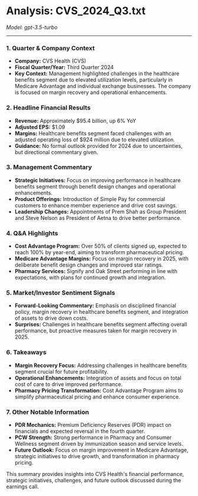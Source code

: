# Analysis: CVS_2024_Q3.txt

*Model: gpt-3.5-turbo*

---

### 1. Quarter & Company Context
- **Company:** CVS Health (CVS)
- **Fiscal Quarter/Year:** Third Quarter 2024
- **Key Context:** Management highlighted challenges in the healthcare benefits segment due to elevated utilization levels, particularly in Medicare Advantage and individual exchange businesses. The company is focused on margin recovery and operational enhancements.

### 2. Headline Financial Results
- **Revenue:** Approximately $95.4 billion, up 6% YoY
- **Adjusted EPS:** $1.09
- **Margins:** Healthcare benefits segment faced challenges with an adjusted operating loss of $924 million due to elevated utilization.
- **Guidance:** No formal outlook provided for 2024 due to uncertainties, but directional commentary given.

### 3. Management Commentary
- **Strategic Initiatives:** Focus on improving performance in healthcare benefits segment through benefit design changes and operational enhancements.
- **Product Offerings:** Introduction of Simple Pay for commercial customers to enhance member experience and drive cost savings.
- **Leadership Changes:** Appointments of Prem Shah as Group President and Steve Nelson as President of Aetna to drive better performance.

### 4. Q&A Highlights
- **Cost Advantage Program:** Over 50% of clients signed up, expected to reach 100% by year-end, aiming to transform pharmaceutical pricing.
- **Medicare Advantage Margins:** Focus on margin recovery in 2025, with deliberate benefit design changes and improved star ratings.
- **Pharmacy Services:** Signify and Oak Street performing in line with expectations, with plans for continued growth and integration.

### 5. Market/Investor Sentiment Signals
- **Forward-Looking Commentary:** Emphasis on disciplined financial policy, margin recovery in healthcare benefits segment, and integration of assets to drive down costs.
- **Surprises:** Challenges in healthcare benefits segment affecting overall performance, but proactive measures taken for margin recovery in 2025.

### 6. Takeaways
- **Margin Recovery Focus:** Addressing challenges in healthcare benefits segment crucial for future profitability.
- **Operational Enhancements:** Integration of assets and focus on total cost of care to drive improved performance.
- **Pharmacy Pricing Transformation:** Cost Advantage Program aims to simplify pharmaceutical pricing and enhance consumer experience.

### 7. Other Notable Information
- **PDR Mechanics:** Premium Deficiency Reserves (PDR) impact on financials and expected reversal in the fourth quarter.
- **PCW Strength:** Strong performance in Pharmacy and Consumer Wellness segment driven by immunization season and service levels.
- **Future Outlook:** Focus on margin improvement in Medicare Advantage, strategic initiatives to drive growth, and transformation in pharmacy pricing.

This summary provides insights into CVS Health's financial performance, strategic initiatives, challenges, and future outlook discussed during the earnings call.
